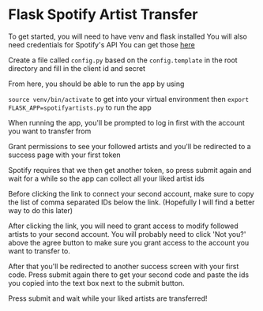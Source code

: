 # Flask Spotify Artist Transfer

To get started, you will need to have venv and flask installed
You will also need credentials for Spotify's API
You can get those <a href="https://developer.spotify.com/dashboard/">here</a>

Create a file called `config.py` based on the `config.template` in the root directory and fill in the client id and secret

From here, you should be able to run the app by using 

`source venv/bin/activate` to get into your virtual environment
then
`export FLASK_APP=spotifyartists.py`
to run the app

When running the app, you'll be prompted to log in first with the account you want to transfer from

Grant permissions to see your followed artists and you'll be redirected to a success page with your first token

Spotify requires that we then get another token, so press submit again and wait for a while so the app can collect all your liked artist ids

Before clicking the link to connect your second account, make sure to copy the list of comma separated IDs below the link. (Hopefully I will find a better way to do this later)

After clicking the link, you will need to grant access to modify followed artists to your second account. You will probably need to click 'Not you?' above the agree button to make sure you grant access to the account you want to transfer to.

After that you'll be redirected to another success screen with your first code. Press submit again there to get your second code and paste the ids you copied into the text box next to the submit button.

Press submit and wait while your liked artists are transferred!